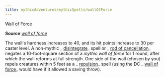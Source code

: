 ```yaml
---
title: mythicAdventures/mythicSpells/wallOfForce
---
```

Wall of Force

**Source** [_wall of force_](spells/wallOfForce.md#_wall-of-force)

The wall's hardness increases to 40, and its hit points increase to 30 per caster level. A non-mythic _ [disintegrate](spells/disintegrate.md#_disintegrate)_ spell or _ [rod of cancellation](magicItems/rods.md#_rod-of-cancellation)_ negates a 10-foot-square section of a _mythic wall of force_ for 1 round, after which the wall reforms at full strength. One side of the wall (chosen by you) repels creatures within 5 feet as a _ [repulsion](spells/repulsion.md#_repulsion)_ spell (using the DC _ [wall of force](spells/wallOfForce.md#_wall-of-force)_ would have if it allowed a saving throw).

